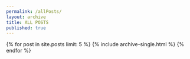 ```yaml
---
permalink: /allPosts/
layout: archive
title: ALL POSTS
published: true
---
```

{% for post in site.posts limit: 5 %}
  {% include archive-single.html %}
{% endfor %}